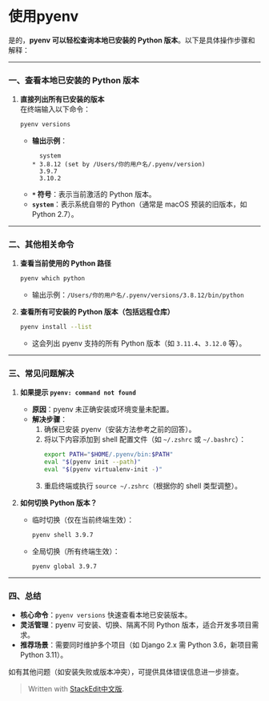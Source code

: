 
# 使用pyenv
   是的，**pyenv 可以轻松查询本地已安装的 Python 版本**。以下是具体操作步骤和解释：

---

### 一、查看本地已安装的 Python 版本
1. **直接列出所有已安装的版本**  
   在终端输入以下命令：
   ```bash
   pyenv versions
   ```
   - **输出示例**：
     ```
       system
     * 3.8.12 (set by /Users/你的用户名/.pyenv/version)
       3.9.7
       3.10.2
     ```
   - **`*` 符号**：表示当前激活的 Python 版本。
   - **`system`**：表示系统自带的 Python（通常是 macOS 预装的旧版本，如 Python 2.7）。

---

### 二、其他相关命令
1. **查看当前使用的 Python 路径**  
   ```bash
   pyenv which python
   ```
   - 输出示例：`/Users/你的用户名/.pyenv/versions/3.8.12/bin/python`

2. **查看所有可安装的 Python 版本（包括远程仓库）**  
   ```bash
   pyenv install --list
   ```
   - 这会列出 pyenv 支持的所有 Python 版本（如 `3.11.4`、`3.12.0` 等）。

---

### 三、常见问题解决
1. **如果提示 `pyenv: command not found`**  
   - **原因**：pyenv 未正确安装或环境变量未配置。  
   - **解决步骤**：
     1. 确保已安装 pyenv（安装方法参考之前的回答）。  
     2. 将以下内容添加到 shell 配置文件（如 `~/.zshrc` 或 `~/.bashrc`）：
        ```bash
        export PATH="$HOME/.pyenv/bin:$PATH"
        eval "$(pyenv init --path)"
        eval "$(pyenv virtualenv-init -)"
        ```
     3. 重启终端或执行 `source ~/.zshrc`（根据你的 shell 类型调整）。

2. **如何切换 Python 版本？**  
   - 临时切换（仅在当前终端生效）：
     ```bash
     pyenv shell 3.9.7
     ```
   - 全局切换（所有终端生效）：
     ```bash
     pyenv global 3.9.7
     ```

---

### 四、总结
- **核心命令**：`pyenv versions` 快速查看本地已安装版本。  
- **灵活管理**：pyenv 可安装、切换、隔离不同 Python 版本，适合开发多项目需求。  
- **推荐场景**：需要同时维护多个项目（如 Django 2.x 需 Python 3.6，新项目需 Python 3.11）。

如有其他问题（如安装失败或版本冲突），可提供具体错误信息进一步排查。
> Written with [StackEdit中文版](https://stackedit.cn/).
<!--stackedit_data:
eyJoaXN0b3J5IjpbMTcwNDQyMzc5MF19
-->